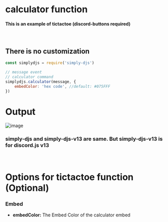 # calculator function
#### This is an example of tictactoe (discord-buttons required)
<br>

## There is no customization
```js
const simplydjs = require('simply-djs')

// message event
// calculator command
simplydjs.calculator(message, {
    embedColor: 'hex code', //default: #075FFF
})
```

# Output
![image](https://user-images.githubusercontent.com/71836991/127868737-1284360e-2b74-4500-af24-99b88bbcb1a0.png)
### simply-djs and simply-djs-v13 are same. But simply-djs-v13 is for discord.js v13
<br>

# Options for tictactoe function (Optional)
### Embed
- **embedColor:** The Embed Color of the calculator embed
